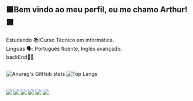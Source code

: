 ## 🟪Bem vindo ao meu perfil, eu me chamo Arthur!🟪

Estudando 📚:Curso Técnico em informática.<br>
Linguas 🗣: Português fluente, Inglês avançado.<br>
backEnd👩‍💻


##

![Anurag's GitHub stats](https://github-readme-stats.vercel.app/api?username=Arthur-Cardoso-de-Jesus&theme=midnight-purple&locale=pt-br&hide=contribs)
![Top Langs](https://github-readme-stats.vercel.app/api/top-langs/?username=Arthur-Cardoso-de-Jesus&layout=compact&theme=midnight-purple)

<div style="display: inline_block"><br>
  <img align="center" src="https://img.shields.io/badge/HTML5-E34F26?style=for-the-badge&logo=html5&logoColor=white">
  <img align="center" src="https://img.shields.io/badge/CSS-239120?&style=for-the-badge&logo=css3&logoColor=white">
  <img align="center" src="https://img.shields.io/badge/PHP-777BB4?style=for-the-badge&logo=php&logoColor=white">
  <img align="center" src="https://img.shields.io/badge/Java-ED8B00?style=for-the-badge&logo=openjdk&logoColor=white">
  <img align="center" src="https://img.shields.io/badge/JavaScript-323330?style=for-the-badge&logo=javascript&logoColor=F7DF1E">
  <img align="center" src="https://img.shields.io/badge/MySQL-005C84?style=for-the-badge&logo=mysql&logoColor=white">
  
 
</div>

##


